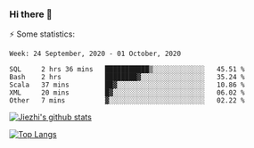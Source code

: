 ### Hi there 👋

⚡ Some statistics:

<!--START_SECTION:waka-->
```text
Week: 24 September, 2020 - 01 October, 2020

SQL     2 hrs 36 mins   ███████████▒░░░░░░░░░░░░░   45.51 % 
Bash    2 hrs           ████████▓░░░░░░░░░░░░░░░░   35.24 % 
Scala   37 mins         ██▓░░░░░░░░░░░░░░░░░░░░░░   10.86 % 
XML     20 mins         █▓░░░░░░░░░░░░░░░░░░░░░░░   06.02 % 
Other   7 mins          ▓░░░░░░░░░░░░░░░░░░░░░░░░   02.22 % 
```
<!--END_SECTION:waka-->

[![Jiezhi's github stats](https://github-readme-stats.vercel.app/api?username=Jiezhi&show_icons=true)](https://github.com/Jiezhi/github-readme-stats)

[![Top Langs](https://github-readme-stats.vercel.app/api/top-langs/?username=Jiezhi&hide=javascript,html)](https://github.com/Jiezhi/github-readme-stats)
<!--
**Jiezhi/Jiezhi** is a ✨ _special_ ✨ repository because its `README.md` (this file) appears on your GitHub profile.

Here are some ideas to get you started:

- 🔭 I’m currently working on ...
- 🌱 I’m currently learning ...
- 👯 I’m looking to collaborate on ...
- 🤔 I’m looking for help with ...
- 💬 Ask me about ...
- 📫 How to reach me: ...
- 😄 Pronouns: ...
- ⚡ Fun fact: ...
-->

